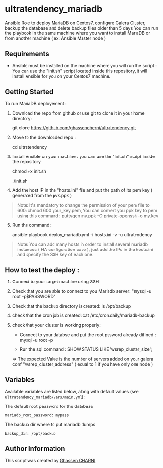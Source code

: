 # ultratendency_mariadb
Ansible Role to deploy MariaDB on Centos7, configure Galera Cluster, backup the database and delete backup files older than 5 days
You can run the playbook in the same machine where you want to install MariaDB or from another machine ( ex: Ansible Master node )



## Requirements

- Ansible must be installed on the machine where you will run the script : You can use the "init.sh" script located inside this repository, it will install Ansible for you on your Centos7 machine.

## Getting Started

To run MariaDB deployement :

  
  1. Download the repo from github or use git to clone it in your home directory: 


     git clone https://github.com/ghassencherni/ultratendency.git
  
  

  2. Move to the downloaded repo : 


     cd ultratendency
  


  3. Install Ansible on your machine : you can use the "init.sh" script inside the repository
    
     chmod +x init.sh

     ./init.sh
  
  

  4. Add the host IP in the "hosts.ini" file and put the path of its pem key ( generated from the pvk.ppk ) 


> Note: It's mandatory to change the permission of your pem file to 600: chmod 600 your_key.pem, 
        You can convert you ppk key to pem using this command : puttygen my.ppk -O private-openssh -o my.key
 
  
  5. Run the command: 
     

     ansible-playbook deploy_mariadb.yml -i hosts.ini -v -u ultratendency



> Note: You can add many hosts in order to install several mariadb instances ( HA configuration case ), just add the IPs in the hosts.ini and specify the SSH key of each one.




## How to test the deploy :

   1. Connect to your target machine using SSH

   2. Check that you are able to connect to you Mariadb server: "mysql -u root -p$PASSWORD"

   3. Check that the backup directory is created: ls /opt/backup

   4. check that the cron job is created: cat /etc/cron.daily/mariadb-backup

   5. check that your cluster is working properly:
      
      - Connect to your databse and put the root pssword already difined : mysql -u root -p
      
      - Run the sql command : SHOW STATUS LIKE 'wsrep_cluster_size'; 
 
      => The expected Value is the number of servers added on your galera conf "wsrep_cluster_address" ( equal to 1 if you have only one node ) 



## Variables

Available variables are listed below, along with default values (see `ultratendency_mariadb/vars/main.yml`):


The default root password for the database

    mariadb_root_password: mypass

    

The backup dir where to put mariadb dumps 

    backup_dir: /opt/backup




## Author Information

This script  was created by [Ghassen CHARNI](https://github.com/ghassencherni/)
